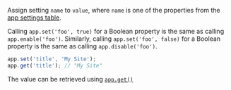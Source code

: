 Assign setting `name` to `value`, where `name` is one of the properties from the [app settings table](#app.settings).

Calling `app.set('foo', true)` for a Boolean property is the same as calling `app.enable('foo')`. Similarly, calling `app.set('foo', false)` for a Boolean property is the same as calling `app.disable('foo')`.

```js
app.set('title', 'My Site');
app.get('title'); // "My Site"
```

The value can be retrieved using [`app.get()`](#app.get)
